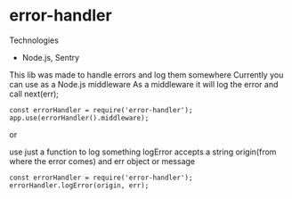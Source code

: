# error-handler

Technologies
 - Node.js, Sentry
 
This lib was made to handle errors and log them somewhere
Currently you can use as a Node.js middleware 
As a middleware it will log the error and call next(err);

```
const errorHandler = require('error-handler');
app.use(errorHandler().middleware);
```

or

use just a function to log something
logError accepts a string origin(from where the error comes) and err object or message
```
const errorHandler = require('error-handler');
errorHandler.logError(origin, err);
```